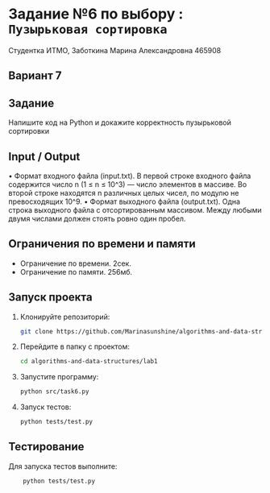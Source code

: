 # Задание №6 по выбору  : `Пузырьковая сортировка`
Студентка ИТМО,  Заботкина Марина Александровна 465908

## Вариант 7

## Задание 
Напишите код на Python и докажите корректность пузырьковой сортировки

## Input / Output 

• Формат входного файла (input.txt). В первой строке входного файла содержится число n (1 ≤ n ≤ 10^3) — число элементов в массиве. Во второй
строке находятся n различных целых чисел, по модулю не превосходящих 10^9.
• Формат выходного файла (output.txt). Одна строка выходного файла с
отсортированным массивом. Между любыми двумя числами должен стоять
ровно один пробел.

## Ограничения по времени и памяти

- Ограничение по времени. 2сек.
- Ограничение по памяти. 256мб.


## Запуск проекта
1. Клонируйте репозиторий:
   ```bash
   git clone https://github.com/Marinasunshine/algorithms-and-data-structures.git
   ```
2. Перейдите в папку с проектом:
   ```bash
   cd algorithms-and-data-structures/lab1
   ```
3. Запустите программу:
   ```bash
   python src/task6.py
   ```

4. Запуск тестов:
   ```bash
   python tests/test.py
   ```


## Тестирование
Для запуска тестов выполните:
```bash
    python tests/test.py
```
